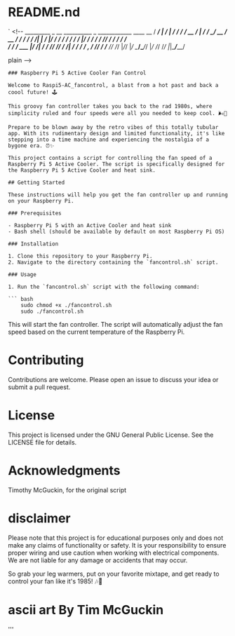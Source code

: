 # README.nd

`
    <!--
        _________    _   __   __________  _   ____________  ____  __ 
       / ____/   |  / | / /  / ____/ __ \/ | / /_  __/ __ \/ __ \/ / 
      / /_  / /| | /  |/ /  / /   / / / /  |/ / / / / /_/ / / / / /  
     / __/ / ___ |/ /|  /  / /___/ /_/ / /|  / / / / _, _/ /_/ / /___
    /_/   /_/  |_/_/ |_/   \____/\____/_/ |_/ /_/ /_/ |_|\____/_____/
                                                                     
   plain -->
```plain
### Raspberry Pi 5 Active Cooler Fan Control

Welcome to Raspi5-AC_fancontrol, a blast from a hot past and back a coool future! 🕹️  

This groovy fan controller takes you back to the rad 1980s, where simplicity ruled and four speeds were all you needed to keep cool. 🌬️💨

Prepare to be blown away by the retro vibes of this totally tubular app. With its rudimentary design and limited functionality, it's like stepping into a time machine and experiencing the nostalgia of a bygone era. ⏰✨

This project contains a script for controlling the fan speed of a Raspberry Pi 5 Active Cooler. The script is specifically designed for the Raspberry Pi 5 Active Cooler and heat sink.

## Getting Started

These instructions will help you get the fan controller up and running on your Raspberry Pi.

### Prerequisites

- Raspberry Pi 5 with an Active Cooler and heat sink
- Bash shell (should be available by default on most Raspberry Pi OS)

### Installation

1. Clone this repository to your Raspberry Pi.
2. Navigate to the directory containing the `fancontrol.sh` script.

### Usage

1. Run the `fancontrol.sh` script with the following command:

``` bash
    sudo chmod +x ./fancontrol.sh
    sudo ./fancontrol.sh
```
This will start the fan controller. The script will automatically adjust the fan speed based on the current temperature of the Raspberry Pi.

# Contributing

Contributions are welcome. Please open an issue to discuss your idea or submit a pull request.

# License

This project is licensed under the GNU General Public License. See the LICENSE file for details.

# Acknowledgments

Timothy McGuckin, for the original script

# disclaimer

Please note that this project is for educational purposes only and does not make any claims of functionality or safety. It is your responsibility to ensure proper wiring and use caution when working with electrical components. We are not liable for any damage or accidents that may occur.

So grab your leg warmers, put on your favorite mixtape, and get ready to control your fan like it's 1985! 🎶📼

# ascii art By Tim McGuckin

'''
 <!--